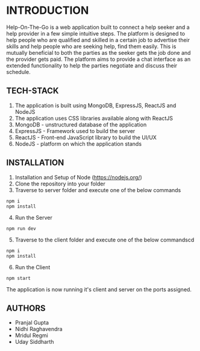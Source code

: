 # INTRODUCTION

Help-On-The-Go is a web application built to connect a help seeker and a help provider in a few simple intuitive steps.
The platform is designed to help people who are qualified and skilled in a certain job to advertise their skills and help people who are seeking help, find them easily.
This is mutually beneficial to both the parties as the seeker gets the job done and the provider gets paid. 
The platform aims to provide a chat interface as an extended functionality to help the parties negotiate and discuss their schedule.

## TECH-STACK

1. The application is built using MongoDB, ExpressJS, ReactJS and NodeJS
2. The application uses CSS libraries available along with ReactJS
3. MongoDB - unstructured database of the application
4. ExpressJS - Framework used to build the server
5. ReactJS - Front-end JavaScript library to build the UI/UX
6. NodeJS - platform on which the application stands

## INSTALLATION

1. Installation and Setup of Node (https://nodejs.org/)
2. Clone the repository into your folder
3. Traverse to server folder and execute one of the below commands
```
npm i
npm install
```
4. Run the Server
```
npm run dev
```
5. Traverse to the client folder and execute one of the below commandscd
```
npm i
npm install
```
6. Run the Client
```
npm start
```

The application is now running it's client and server on the ports assigned.

## AUTHORS
- Pranjal Gupta
- Nidhi Raghavendra
- Mridul Regmi
- Uday Siddharth